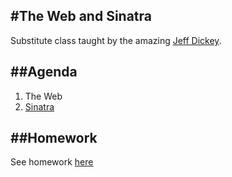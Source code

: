 #The Web and Sinatra
---

Substitute class taught by the amazing [Jeff Dickey](https://github.com/dickeyxxx).

##Agenda
---

1. The Web
2. [Sinatra](sinatra/)

##Homework
---

See homework [here](sinatra/README.md)
